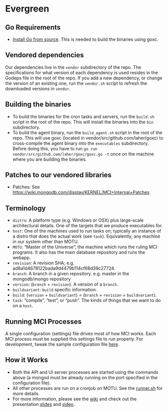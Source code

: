 # Evergreen

## <a name="requirements"></a>Go Requirements
 * [Install Go from source](http://golang.org/doc/install/source). This is needed to build the binaries using goxc.

## Vendored dependencies
Our dependencies live in the `vendor` subdirectory of the repo. The specifications for what version of each dependency
is used resides in the Godeps file in the root of the repo. If you add a new dependency, or change the version of
an existing one, run the `vendor.sh` script to refresh the downloaded versions in `vendor`.

## Building the binaries
* To build the binaries for the cron tasks and servers, run the `build.sh` script in the root of the repo. This will
install the binaries into the `bin` subdirectory.
* To build the agent binary, run the `build_agent.sh` script in the root of the repo. This will use goxc (located in
vendor/src/github.com/laher/goxc) to cross-compile the agent binary into the `executables` subdirectory. Before doing
this, you have to run `go run vendor/src/github.com/laher/goxc/goxc.go -t` once on the machine where you are building 
the binaries.

## Patches to our vendored libraries
* Patches: See https://wiki.mongodb.com/display/KERNEL/MCI+Internal+Patches

## Terminology
* `distro`: A platform type (e.g. Windows or OSX) plus large-scale architectural details.  One of the targets that we produce executables for.
* `host`: One of the machines used to run tasks on; typically an instance of a distro that does the actual work (see `task`). Equivalently, any machine in our system other than MOTU.
* `MOTU`: “Master of the Universe”; the machine which runs the ruling MCI programs. It also has the main database repository and runs the webapp.
* `revision`: A revision SHA; e.g. ad8a1d4678122bada9d4479b114cf68d39c27724.
* `branch`: A branch in a given repository. e.g. master in the mongodb/mongo repository
* `version`: (`branch` + `revision`).  A version of a `branch`.
* `buildvariant`: `build` specific information.
* `build`: (`version` + `buildvariant`) = (`branch` + `revision` + `buildvariant`).
* `task`: “compile”, “test”, or “push”.  The kinds of things that we want to do on a `host`.

## Running MCI Processes
A single configuration (settings) file drives most of how MCI works. Each MCI process must be supplied this settings file to run properly. For development, tweak the sample configuration file [here](https://github.com/10gen/mci/blob/master/config_test/mci_settings.yml).

## How it Works
 * Both the API and UI server processes are started using the commands above (a mongod must be already running on the port specified in the configuration file).
 * All other processes are run on a cronjob on MOTU. See the [runner.sh](https://github.com/10gen/mci/blob/master/scripts/runner.sh) for more details.
 * For more information, please see the [wiki](https://wiki.mongodb.com/display/10GEN/MCI+Overview) and check out the presentation [slides](https://docs.google.com/a/10gen.com/presentation/d/1qu3Md5iTe-H3kaRCXn_OSRniS70Xqc6X3p9Y5iH8vKU) and [video](https://docs.google.com/a/10gen.com/file/d/0B1ZYxJrE0pbha1VQR3ZrT2lmOTQ/edit).

